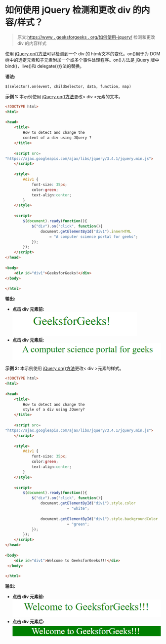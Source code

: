 # 如何使用 jQuery 检测和更改 div 的内容/样式？

> 原文:[https://www . geeksforgeeks . org/如何使用-jquery/](https://www.geeksforgeeks.org/how-to-detect-and-change-the-content-style-of-a-div-using-jquery/) 检测和更改 div 的内容样式

使用 [jQuery on()方法](https://www.geeksforgeeks.org/jquery-on-with-examples/)可以检测到一个 div 的 html/文本的变化。on()用于为 DOM 树中的选定元素和子元素附加一个或多个事件处理程序。on()方法是 jQuery 版中 bind()，live()和 delegate()方法的替换。

**语法:**

```html
$(selector).on(event, childSelector, data, function, map)
```

**示例 1:** 本示例使用 [jQuery on()方法](https://www.geeksforgeeks.org/jquery-on-with-examples/)更改< div >元素的文本。

```html
<!DOCTYPE html>
<html>

<head>
    <title>
        How to detect and change the
        content of a div using JQuery ?
    </title>

    <script src=
"https://ajax.googleapis.com/ajax/libs/jquery/3.4.1/jquery.min.js">
    </script>

    <style>
        #div1 { 
            font-size: 35px; 
            color:green;
            text-align:center;
        } 
    </style>

    <script>
        $(document).ready(function(){
            $("div").on("click", function(){
                document.getElementById("div1").innerHTML
                    = "A computer science portal for geeks"; 
            });
        });
    </script>
</head>

<body>
    <div id="div1">GeeksforGeeks!</div>
</body>

</html>
```

**输出:**

*   **点击 div 元素前:**
    ![](img/cf69936f8d87b60a2d283c76cebba81f.png)
*   **点击 div 元素后:**
    ![](img/650a8e987605bc54e4fdf1c7461c8bd2.png)

**示例 2:** 本示例使用 [jQuery on()方法](https://www.geeksforgeeks.org/jquery-on-with-examples/)更改< div >元素的样式。

```html
<!DOCTYPE html>
<html>

<head>
    <title>
        How to detect and change the
        style of a div using JQuery?
    </title>

    <script src=
"https://ajax.googleapis.com/ajax/libs/jquery/3.4.1/jquery.min.js">
    </script>

    <style>
        #div1 { 
            font-size: 35px; 
            color:green;
            text-align:center;
        } 
    </style>

    <script>
        $(document).ready(function(){
            $("div").on("click", function(){
                document.getElementById("div1").style.color
                            = "white"; 

                document.getElementById("div1").style.backgroundColor
                            = "green"; 
            });
        });
    </script>
</head>

<body>
    <div id="div1">Welcome to GeeksforGeeks!!!</div>
 </body>

</html>
```

**输出:**

*   **点击 div 元素前:**
    ![](img/1bbef478e638581832a75fd07a4fb4f8.png)
*   **点击 div 元素后:**
    ![](img/a5da914b53aa3cbf05501d4d97eceaa0.png)